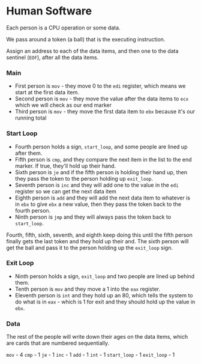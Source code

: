 Human Software
==============

Each person is a CPU operation or some data.

We pass around a token (a ball) that is the executing instruction.

Assign an address to each of the data items, and then one to the data sentinel (`EOF`), after all the data items.

### Main

* First person is `mov` - they move 0 to the `edi` register, which means we start at the first data item.
* Second person is `mov` - they move the value after the data items to `ecx` which we will check as our end marker
* Third person is `mov` - they move the first data item to `ebx` because it's our running total

### Start Loop

* Fourth person holds a sign, `start_loop`, and some people are lined up after them.
* Fifth person is `cmp`, and they compare the next item in the list to the end marker.  If true, they'll hold up their hand.
* Sixth person is `je` and if the fifth person is holding their hand up, then they pass the token to the person holding up `exit_loop`.
* Seventh person is `inc` and they will add one to the value in the `edi` register so we can get the next data item
* Eighth person is `add` and they will add the next data item to whatever is in `ebx` to give `ebx` a new value, then they pass the token back to the fourth person.
* Ninth person is `jmp` and they will always pass the token back to `start_loop`.

Fourth, fifth, sixth, seventh, and eighth keep doing this until the fifth person finally gets the last token and they hold up their and.  The sixth person will get the ball and pass it to the person holding up the `exit_loop` sign.

### Exit Loop

* Ninth person holds a sign, `exit_loop` and two people are lined up behind them.
* Tenth person is `mov` and they move a 1 into the `eax` register.
* Eleventh person is `int` and they hold up an 80, which tells the system to do what is in `eax` - which is 1 for exit and they should hold up the value in `ebx`.

### Data


The rest of the people will write down their ages on the data items, which are cards that are numbered sequentially.


`mov` - 4
`cmp` - 1
`je` - 1
`inc` - 1
`add` - 1
`int` - 1
`start_loop` - 1
`exit_loop` - 1
